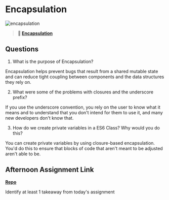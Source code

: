 # Encapsulation

![encapsulation](https://bcw.blob.core.windows.net/public/img/journals/5838157482080222)

> **📖 [Encapsulation](https://codeworksacademy.com/fs-student-guide/resources/wk3/02-Encapsulation)**

## Questions

1. What is the purpose of Encapsulation?

Encapsulation helps prevent bugs that result from a shared mutable state and can reduce tight coupling between components and the data structures they rely on.

2. What were some of the problems with closures and the underscore prefix?

If you use the underscore convention, you rely on the user to know what it means and to understand that you don't intend for them to use it, and many new developers don't know that.

3. How do we create private variables in a ES6 Class? Why would you do this?

You can create private variables by using closure-based encapsulation. You'd do this to ensure that blocks of code that aren't meant to be adjusted aren't able to be.

## Afternoon Assignment Link

**[Repo](https://github.com/JoeCalvi/vendr)**

Identify at least 1 takeaway from today's assignment
